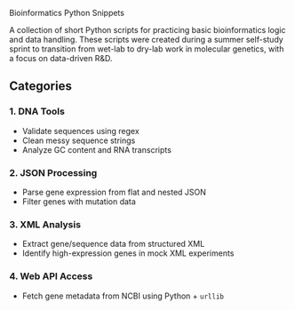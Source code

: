 Bioinformatics Python Snippets

A collection of short Python scripts for practicing basic bioinformatics logic and data handling. These scripts were created during a summer self-study sprint to transition from wet-lab to dry-lab work in molecular genetics, with a focus on data-driven R&D.

## Categories

###  1. DNA Tools
- Validate sequences using regex
- Clean messy sequence strings
- Analyze GC content and RNA transcripts

###  2. JSON Processing
- Parse gene expression from flat and nested JSON
- Filter genes with mutation data

###  3. XML Analysis
- Extract gene/sequence data from structured XML
- Identify high-expression genes in mock XML experiments

###  4. Web API Access
- Fetch gene metadata from NCBI using Python + `urllib`


